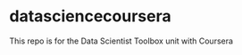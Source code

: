 datasciencecoursera
===================

This repo is for the Data Scientist Toolbox unit with Coursera
